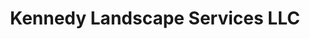 ---
title: "Kennedy Landscape Services LLC"
url: /gothenburg/kennedy-landscape-services-llc/
shop: garden centre
---